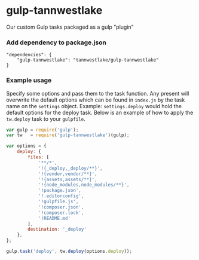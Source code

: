 # gulp-tannwestlake
Our custom Gulp tasks packaged as a gulp "plugin"

### Add dependency to package.json
```
"dependencies": {
    "gulp-tannwestlake": "tannwestlake/gulp-tannwestlake"
}
```

### Example usage

Specify some options and pass them to the task function. Any present will overwrite the default options which can be found in `index.js` by the task name on the `settings` object. Example: `settings.deploy` would hold the default options for the deploy task. Below is an example of how to apply the `tw.deploy` task to your `gulpfile`.

```js
var gulp = require('gulp');
var tw   = require('gulp-tannwestlake')(gulp);

var options = {
    deploy: {
        files: [
            '**/*',
            '!{_deploy,_deploy/**}',
            '!{vendor,vendor/**}',
            '!{assets,assets/**}',
            '!{node_modules,node_modules/**}',
            '!package.json',
            '!.editorconfig',
            '!gulpfile.js',
            '!composer.json',
            '!composer.lock',
            '!README.md'
        ],
        destination: '_deploy'
    },
};

gulp.task('deploy', tw.deploy(options.deploy));
```
